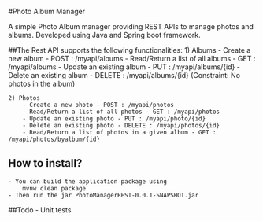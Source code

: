 #Photo Album Manager

A simple Photo Album manager providing REST APIs to manage photos and albums. 
Developed using Java and Spring boot framework.

##The Rest API supports the following functionalities:
	1) Albums
		- Create a new album - POST : /myapi/albums
		- Read/Return a list of all albums - GET : /myapi/albums
		- Update an existing album - PUT : /myapi/albums/{id}
		- Delete an existing album - DELETE : /myapi/albums/{id} (Constraint: No photos in the album)
		
	2) Photos
		- Create a new photo - POST : /myapi/photos
		- Read/Return a list of all photos - GET : /myapi/photos
		- Update an existing photo - PUT : /myapi/photo/{id}
		- Delete an existing photo - DELETE : /myapi/photos/{id}
		- Read/Return a list of photos in a given album - GET : /myapi/photos/byalbum/{id}
		
## How to install?

	- You can build the application package using 
		mvnw clean package
	- Then run the jar PhotoManagerREST-0.0.1-SNAPSHOT.jar
	
##Todo
	- Unit tests